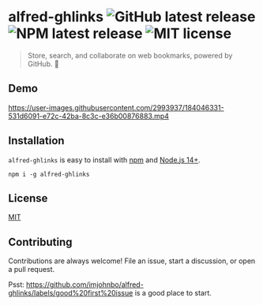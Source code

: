 # alfred-ghlinks ![GitHub latest release](https://img.shields.io/github/v/release/imjohnbo/alfred-ghlinks) ![NPM latest release](https://img.shields.io/npm/v/alfred-ghlinks) ![MIT license](https://img.shields.io/github/license/imjohnbo/alfred-ghlinks)

> Store, search, and collaborate on web bookmarks, powered by GitHub. 🎩

## Demo

https://user-images.githubusercontent.com/2993937/184046331-531d6091-e72c-42ba-8c3c-e36b00876883.mp4

## Installation

`alfred-ghlinks` is easy to install with [npm](https://www.npmjs.com/) and [Node.js 14+](https://nodejs.org/en/).
    
```
npm i -g alfred-ghlinks
```

## License

[MIT](LICENSE)

## Contributing

Contributions are always welcome! File an issue, start a discussion, or open a pull request. 

Psst: https://github.com/imjohnbo/alfred-ghlinks/labels/good%20first%20issue is a good place to start.

